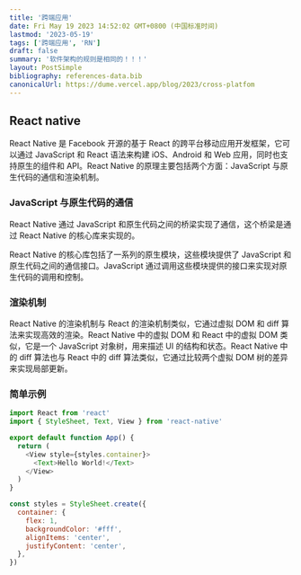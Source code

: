 ```yaml
---
title: '跨端应用'
date: Fri May 19 2023 14:52:02 GMT+0800 (中国标准时间)
lastmod: '2023-05-19'
tags: ['跨端应用', 'RN']
draft: false
summary: '软件架构的规则是相同的！！！'
layout: PostSimple
bibliography: references-data.bib
canonicalUrl: https://dume.vercel.app/blog/2023/cross-platfom
---
```


## React native

React Native 是 Facebook 开源的基于 React 的跨平台移动应用开发框架，它可以通过 JavaScript 和 React 语法来构建 iOS、Android 和 Web 应用，同时也支持原生的组件和 API。React Native 的原理主要包括两个方面：JavaScript 与原生代码的通信和渲染机制。

### JavaScript 与原生代码的通信

React Native 通过 JavaScript 和原生代码之间的桥梁实现了通信，这个桥梁是通过 React Native 的核心库来实现的。

React Native 的核心库包括了一系列的原生模块，这些模块提供了 JavaScript 和原生代码之间的通信接口。JavaScript 通过调用这些模块提供的接口来实现对原生代码的调用和控制。

### 渲染机制

React Native 的渲染机制与 React 的渲染机制类似，它通过虚拟 DOM 和 diff 算法来实现高效的渲染。React Native 中的虚拟 DOM 和 React 中的虚拟 DOM 类似，它是一个 JavaScript 对象树，用来描述 UI 的结构和状态。React Native 中的 diff 算法也与 React 中的 diff 算法类似，它通过比较两个虚拟 DOM 树的差异来实现局部更新。

### 简单示例

```js
import React from 'react'
import { StyleSheet, Text, View } from 'react-native'

export default function App() {
  return (
    <View style={styles.container}>
      <Text>Hello World!</Text>
    </View>
  )
}

const styles = StyleSheet.create({
  container: {
    flex: 1,
    backgroundColor: '#fff',
    alignItems: 'center',
    justifyContent: 'center',
  },
})
```
